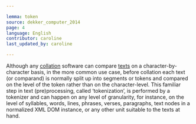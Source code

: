 ```yaml
---

lemma: token
source: dekker_computer_2014
page: 4
language: English
contributor: caroline
last_updated_by: caroline

---
```


Although any [collation](collation.html) software can compare [texts](text.html) on a character-by-character basis, in the more common use case, before collation each text (or comparand) is normally split up into segments or tokens and compared on the level of the token rather than on the character-level. This familiar step in text (pre)processing, called ‘tokenization’, is performed by a tokenizer and can happen on any level of granularity, for instance, on the level of syllables, words, lines, phrases, verses, paragraphs, text nodes in a normalized XML DOM instance, or any other unit suitable to the texts at hand.
